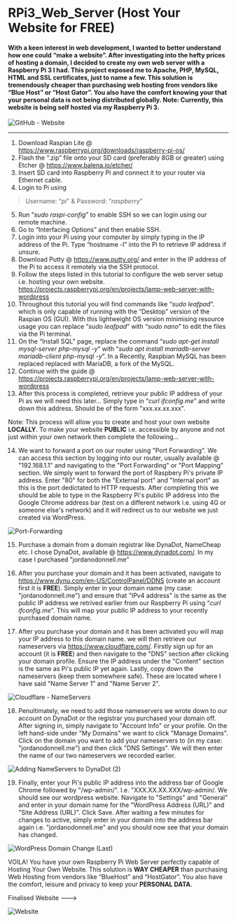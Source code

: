 # RPi3_Web_Server (Host Your Website for FREE)

#### With a keen interest in web development, I wanted to better understand how one could “make a website”. After investigating into the hefty prices of hosting a domain, I decided to create my own web server with a Raspberry Pi 3 I had. This project exposed me to Apache, PHP,  MySQL, HTML and SSL certificates, just to name a few. This solution is tremendously cheaper than purchasing web hosting from vendors like “Blue Host” or “Host Gator”. You also have the comfort knowing your that your personal data is not being distributed globally. Note: Currently, this website is being self hosted via my Raspberry Pi 3. 

![GitHub - Website](https://user-images.githubusercontent.com/36043248/87041048-8c15c880-c1e9-11ea-8927-57134afa0477.PNG)

-------------------------------------------------------------------------------------------------------------------------------

1. Download Raspian Lite @ https://www.raspberrypi.org/downloads/raspberry-pi-os/
2. Flash the “.zip” file onto your SD card (preferably 8GB or greater) using Etcher @ https://www.balena.io/etcher/
3. Insert SD card into Raspberry Pi and connect it to your router via Ethernet cable.
4. Login to Pi using 
>Username: “*pi*” & 
>Password: “*raspberry*”
5. Run “*sudo raspi-config*” to enable SSH so we can login using our remote machine.
6. Go to “Interfacing Options” and then enable SSH.
7. Login into your Pi using your computer by simply typing in the IP address of the Pi. Type “hostname -l” into the Pi to retrieve IP address if unsure.
8. Download Putty @ https://www.putty.org/ and enter in the IP address of the Pi to access it remotely via the SSH protocol.
9. Follow the steps listed in this tutorial to configure the web server setup i.e. hosting your own website. https://projects.raspberrypi.org/en/projects/lamp-web-server-with-wordpress
10. Throughout this tutorial you will find commands like “*sudo leafpad*”. which is only capable of running with the “Desktop” version of the Raspian OS (GUI). With this lightweight OS version minimising resource usage you can replace “*sudo leafpad*” with “*sudo nano*” to edit the files via the Pi terminal.
11. On the “Install SQL” page, replace the command “*sudo apt-get install mysql-server php-mysql -y*” with “*sudo apt install mariadb-server mariadb-client php-mysql -y*”. In a Recently, Raspbian MySQL has been replaced replaced with MariaDB, a fork of the MySQL. 
12. Continue with the guide @ https://projects.raspberrypi.org/en/projects/lamp-web-server-with-wordpress
13. After this process is completed, retrieve your public IP address of your Pi as we will need this later... Simply type in “*curl ifconfig.me*” and write down this address. Should be of the form "xxx.xx.xx.xxx". 

Note: This process will allow you to create and host your own website **LOCALLY**. To make your website **PUBLIC** i.e. accessible by anyone and not just within your own network then complete the following...

14. We want to forward a port on our router using "Port Forwarding". We can access this section by logging into our router, usually available @ "192.168.1.1" and navigating to the "Port Forwarding" or "Port Mapping" section. We simply want to forward the port of Raspbery Pi's private IP address. Enter "80" for both the "External port" and "Internal port" as this is the port dedictated to HTTP requests. After completing this we should be able to type in the Raspberry Pi's public IP address into the Google Chrome address bar (test on a different network i.e. using 4G or someone else's network) and it will redirect us to our website we just created via WordPress. 

![Port-Forwarding](https://user-images.githubusercontent.com/36043248/87045938-62ac6b00-c1f0-11ea-8148-92f37c479fbc.PNG)

15. Purchase a domain from a domain registrar like DynaDot, NameCheap etc. I chose DynaDot, available @ https://www.dynadot.com/. In my case I purchased "jordanodonnell.me"
16. After you purchase your domain and it has been activated, navigate to https://www.dynu.com/en-US/ControlPanel/DDNS (create an account first it is **FREE**). Simply enter in your domain name (my case: "jordanodonnell.me") and ensure that "IPv4 address" is the same as the public IP address we retrived earlier from our Raspberry Pi using “*curl ifconfig.me*”. This will map your public IP address to your recently purchased domain name.

17. After you purchase your domain and it has been activated you will map your IP address to this domain name. we will then retrieve our nameservers via https://www.cloudflare.com/. Firstly sign up for an account (it is **FREE**) and then navigate to the "DNS" section after clicking your domain profile. Ensure the IP address under the "Content" section is the same as Pi's public IP yet again. Lastly, copy down the nameservers (keep them somewhere safe). These are located where I have said "Name Server 1" and "Name Server 2".

![Cloudflare - NameServers](https://user-images.githubusercontent.com/36043248/87045160-773c3380-c1ef-11ea-96c2-093ca65a9cda.PNG)

18. Penultimately, we need to add those nameservers we wrote down to our account on DynaDot or the registrar you purchased your domain off. After signing in, simply navigate to "Account Info" or your profile. On the left hand-side under "My Domains" we want to click "Manage Domains". Click on the domain you want to add your nameservers to (in my case: "jordanodonnell.me") and then click "DNS Settings". We will then enter the name of our two nameservers we recorded earlier.

![Adding NameServers to DynaDot (2)](https://user-images.githubusercontent.com/36043248/87045208-858a4f80-c1ef-11ea-8a70-d6f89c928592.PNG)

19. Finally, enter your Pi's public IP address into the address bar of Google Chrome followed by "/wp-admin/". I.e. "XXX.XX.XX.XXX/wp-admin/. We should see our wordpress website. Navigate to "Settings" and "General" and enter in your domain name for the "WordPress Address (URL)" and "Site Address (URL)". Click Save. After waiting a few minutes for changes to active, simply enter in your domain into the address bar again i.e. "jordanodonnell.me" and you should now see that your domain has changed.

![WordPress Domain Change (Last)](https://user-images.githubusercontent.com/36043248/87045253-96d35c00-c1ef-11ea-8d43-54f08f23afd3.PNG)

VOILA! You have your own Raspberry Pi Web Server perfectly capable of Hosting Your Own Website. This solution is **WAY CHEAPER** than purchasing Web Hosting from vendors like “BlueHost” and “HostGator”. You also have the comfort, leisure and privacy to keep your **PERSONAL DATA**. 

Finalised Website --->

![Website](https://user-images.githubusercontent.com/36043248/87189430-894dcd00-c2e8-11ea-93b2-58587690324d.PNG)


